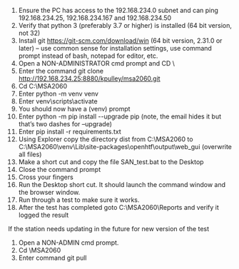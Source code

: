 
1.	Ensure the PC has access to the 192.168.234.0 subnet and can ping 192.168.234.25, 192.168.234.167 and 192.168.234.50
2.	Verify that python 3 (preferably 3.7 or higher) is installed (64 bit version, not 32)
3.	Install git https://git-scm.com/download/win (64 bit version, 2.31.0 or later) – use common sense for installation settings, use command prompt instead of bash, notepad for editor, etc.
4.	Open a NON-ADMINISTRATOR cmd prompt and CD \
6.	Enter the command git clone http://192.168.234.25:8880/kpulley/msa2060.git
7.	Cd C:\MSA2060
8.	Enter python -m venv venv
9.	Enter venv\scripts\activate
10.	You should now have a (venv) prompt
11.	Enter python -m pip install  --upgrade pip  (note, the email hides it but that’s two dashes for –upgrade) 
13.	Enter pip install -r requirements.txt
15.	Using Explorer copy the directory dist from  C:\MSA2060 to C:\MSA2060\venv\Lib\site-packages\openhtf\output\web_gui (overwrite all files)
16.	Make a short cut and copy the file SAN_test.bat to the Desktop
17.	Close the command prompt
18.	Cross your fingers
19.	Run the Desktop short cut. It should launch the command window and the browser window.
20.	Run through a test to make sure it works.
21. After the test has completed goto C:\MSA2060\Reports and verify it logged the result 



If the station needs updating in the future for new version of the test

1.	Open a NON-ADMIN cmd prompt. 
2.	Cd \MSA2060
3.	Enter command git pull


